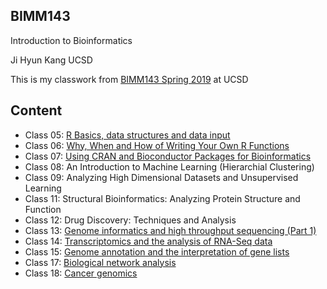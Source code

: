 ## BIMM143
Introduction to Bioinformatics

Ji Hyun Kang 
UCSD

This is my classwork from [BIMM143 Spring 2019](https://bioboot.github.io/bimm143_S19/) at UCSD

## Content
- Class 05: [R Basics, data structures and data input](https://github.com/jhk150/bimm143/blob/master/class05.2/class05.2.md)
- Class 06: [Why, When and How of Writing Your Own R Functions](https://github.com/jhk150/bimm143/blob/master/class06.2/class06.2.md)
- Class 07: [Using CRAN and Bioconductor Packages for Bioinformatics](https://github.com/jhk150/bimm143/blob/master/class7.2/class7.2.md)
- Class 08: An Introduction to Machine Learning (Hierarchial Clustering)
- Class 09: Analyzing High Dimensional Datasets and Unsupervised Learning
- Class 11: Structural Bioinformatics: Analyzing Protein Structure and Function
- Class 12: Drug Discovery: Techniques and Analysis
- Class 13: [Genome informatics and high throughput sequencing (Part 1)](https://github.com/jhk150/bimm143/blob/master/class13/class13.2.md)
- Class 14: [Transcriptomics and the analysis of RNA-Seq data](https://github.com/jhk150/bimm143/blob/master/class14.2/class14.2.Rmd)
- Class 15: [Genome annotation and the interpretation of gene lists](https://github.com/jhk150/bimm143/blob/master/class15.2/class15.2.Rmd)
- Class 17: [Biological network analysis](https://github.com/jhk150/bimm143/blob/master/class17.2/class17.2.md) 
- Class 18: [Cancer genomics](https://github.com/jhk150/bimm143/blob/master/class18.2/18.2.md)
